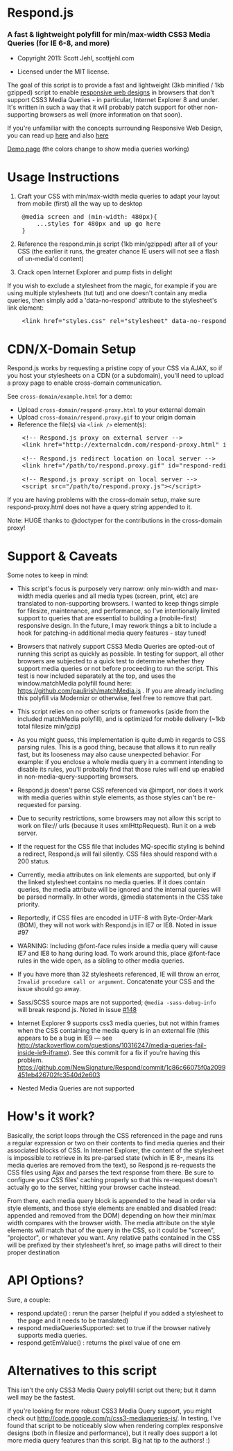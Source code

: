 # Respond.js
### A fast & lightweight polyfill for min/max-width CSS3 Media Queries (for IE 6-8, and more)

 - Copyright 2011: Scott Jehl, scottjehl.com

 - Licensed under the MIT license.
 
The goal of this script is to provide a fast and lightweight (3kb minified / 1kb gzipped) script to enable [responsive web designs](http://www.alistapart.com/articles/responsive-web-design/) in browsers that don't support CSS3 Media Queries - in particular, Internet Explorer 8 and under. It's written in such a way that it will probably patch support for other non-supporting browsers as well (more information on that soon).

If you're unfamiliar with the concepts surrounding Responsive Web Design, you can read up [here](http://www.alistapart.com/articles/responsive-web-design/) and also [here](http://filamentgroup.com/examples/responsive-images/)

[Demo page](https://rawgithub.com/scottjehl/Respond/master/test/test.html) (the colors change to show media queries working)


Usage Instructions
======

1. Craft your CSS with min/max-width media queries to adapt your layout from mobile (first) all the way up to desktop

<pre>
    @media screen and (min-width: 480px){
        ...styles for 480px and up go here
    }
</pre>

2. Reference the respond.min.js script (1kb min/gzipped) after all of your CSS (the earlier it runs, the greater chance IE users will not see a flash of un-media'd content)

3. Crack open Internet Explorer and pump fists in delight

If you wish to exclude a stylesheet from the magic, for example if you are using multiple stylesheets (tut tut) and one doesn't contain any media queries, then simply add a 'data-no-respond' attribute to the stylesheet's link element:

<pre>
	&lt;link href="styles.css" rel="stylesheet" data-no-respond /&gt;
</pre>

CDN/X-Domain Setup
======

Respond.js works by requesting a pristine copy of your CSS via AJAX, so if you host your stylesheets on a CDN (or a subdomain), you'll need to upload a proxy page to enable cross-domain communication.

See `cross-domain/example.html` for a demo:

- Upload `cross-domain/respond-proxy.html` to your external domain
- Upload `cross-domain/respond.proxy.gif` to your origin domain
- Reference the file(s) via `<link />` element(s):

<pre>
	&lt;!-- Respond.js proxy on external server --&gt;
	&lt;link href=&quot;http://externalcdn.com/respond-proxy.html&quot; id=&quot;respond-proxy&quot; rel=&quot;respond-proxy&quot; /&gt;

	&lt;!-- Respond.js redirect location on local server --&gt;
	&lt;link href=&quot;/path/to/respond.proxy.gif&quot; id=&quot;respond-redirect&quot; rel=&quot;respond-redirect&quot; /&gt;

	&lt;!-- Respond.js proxy script on local server --&gt;
	&lt;script src="/path/to/respond.proxy.js"&gt;&lt;/script&gt;
</pre>

If you are having problems with the cross-domain setup, make sure respond-proxy.html does not have a query string appended to it.

Note: HUGE thanks to @doctyper for the contributions in the cross-domain proxy!


Support & Caveats
======

Some notes to keep in mind:

- This script's focus is purposely very narrow: only min-width and max-width media queries and all media types (screen, print, etc) are translated to non-supporting browsers. I wanted to keep things simple for filesize, maintenance, and performance, so I've intentionally limited support to queries that are essential to building a (mobile-first) responsive design. In the future, I may rework things a bit to include a hook for patching-in additional media query features - stay tuned!

- Browsers that natively support CSS3 Media Queries are opted-out of running this script as quickly as possible. In testing for support, all other browsers are subjected to a quick  test to determine whether they support media queries or not before proceeding to run the script. This test is now included separately at the top, and uses the window.matchMedia polyfill found here: https://github.com/paulirish/matchMedia.js . If you are already including this polyfill via Modernizr or otherwise, feel free to remove that part.

- This script relies on no other scripts or frameworks (aside from the included matchMedia polyfill), and is optimized for mobile delivery (~1kb total filesize min/gzip)

- As you might guess, this implementation is quite dumb in regards to CSS parsing rules. This is a good thing, because that allows it to run really fast, but its looseness may also cause unexpected behavior. For example: if you enclose a whole media query in a comment intending to disable its rules, you'll probably find that those rules will end up enabled in non-media-query-supporting browsers.

- Respond.js doesn't parse CSS referenced via @import, nor does it work with media queries within style elements, as those styles can't be re-requested for parsing.

- Due to security restrictions, some browsers may not allow this script to work on file:// urls (because it uses xmlHttpRequest). Run it on a web server.

- If the request for the CSS file that includes MQ-specific styling is
  behind a redirect, Respond.js will fail silently. CSS files should
respond with a 200 status.

- Currently, media attributes on link elements are supported, but only if the linked stylesheet contains no media queries. If it does contain queries, the media attribute will be ignored and the internal queries will be parsed normally. In other words, @media statements in the CSS take priority.

- Reportedly, if CSS files are encoded in UTF-8 with Byte-Order-Mark (BOM), they will not work with Respond.js in IE7 or IE8. Noted in issue #97

- WARNING: Including @font-face rules inside a media query will cause IE7 and IE8 to hang during load. To work around this, place @font-face rules in the wide open, as a sibling to other media queries.

- If you have more than 32 stylesheets referenced, IE will throw an error, `Invalid procedure call or argument`. Concatenate your CSS and the issue should go away.

- Sass/SCSS source maps are not supported; `@media -sass-debug-info` will break respond.js. Noted in issue [#148](https://github.com/scottjehl/Respond/issues/148)

- Internet Explorer 9 supports css3 media queries, but not within frames when the CSS containing the media query is in an external file (this appears to be a bug in IE9 — see http://stackoverflow.com/questions/10316247/media-queries-fail-inside-ie9-iframe). See this commit for a fix if you're having this problem. https://github.com/NewSignature/Respond/commit/1c86c66075f0a2099451eb426702fc3540d2e603

- Nested Media Queries are not supported


How's it work?
======
Basically, the script loops through the CSS referenced in the page and runs a regular expression or two on their contents to find media queries and their associated blocks of CSS. In Internet Explorer, the content of the stylesheet is impossible to retrieve in its pre-parsed state (which in IE 8-, means its media queries are removed from the text), so Respond.js re-requests the CSS files using Ajax and parses the text response from there. Be sure to configure your CSS files' caching properly so that this re-request doesn't actually go to the server, hitting your browser cache instead.

From there, each media query block is appended to the head in order via style elements, and those style elements are enabled and disabled (read: appended and removed from the DOM) depending on how their min/max width compares with the browser width. The media attribute on the style elements will match that of the query in the CSS, so it could be "screen", "projector", or whatever you want. Any relative paths contained in the CSS will be prefixed by their stylesheet's href, so image paths will direct to their proper destination

API Options?
======
Sure, a couple:

- respond.update() : rerun the parser (helpful if you added a stylesheet to the page and it needs to be translated)
- respond.mediaQueriesSupported: set to true if the browser natively supports media queries.
- respond.getEmValue() : returns the pixel value of one em


Alternatives to this script
======
This isn't the only CSS3 Media Query polyfill script out there; but it damn well may be the fastest.

If you're looking for more robust CSS3 Media Query support, you might check out http://code.google.com/p/css3-mediaqueries-js/. In testing, I've found that script to be noticeably slow when rendering complex responsive designs (both in filesize and performance), but it really does support a lot more media query features than this script. Big hat tip to the authors! :)
